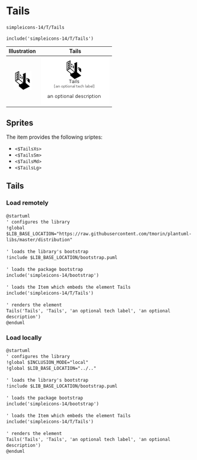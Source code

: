 # Tails


```text
simpleicons-14/T/Tails
```

```text
include('simpleicons-14/T/Tails')
```



| Illustration | Tails |
| :---: | :---: |
| ![illustration for Illustration](../../simpleicons-14/T/Tails.png) | ![illustration for Tails](../../simpleicons-14/T/Tails.Local.png) |



## Sprites
The item provides the following sriptes:

- `<$TailsXs>`
- `<$TailsSm>`
- `<$TailsMd>`
- `<$TailsLg>`





## Tails

### Load remotely
```plantuml
@startuml
' configures the library
!global $LIB_BASE_LOCATION="https://raw.githubusercontent.com/tmorin/plantuml-libs/master/distribution"

' loads the library's bootstrap
!include $LIB_BASE_LOCATION/bootstrap.puml

' loads the package bootstrap
include('simpleicons-14/bootstrap')

' loads the Item which embeds the element Tails
include('simpleicons-14/T/Tails')

' renders the element
Tails('Tails', 'Tails', 'an optional tech label', 'an optional description')
@enduml
```

### Load locally
```plantuml
@startuml
' configures the library
!global $INCLUSION_MODE="local"
!global $LIB_BASE_LOCATION="../.."

' loads the library's bootstrap
!include $LIB_BASE_LOCATION/bootstrap.puml

' loads the package bootstrap
include('simpleicons-14/bootstrap')

' loads the Item which embeds the element Tails
include('simpleicons-14/T/Tails')

' renders the element
Tails('Tails', 'Tails', 'an optional tech label', 'an optional description')
@enduml
```

